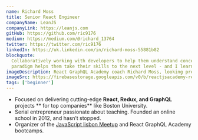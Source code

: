 ```yaml
---
name: Richard Moss
title: Senior React Engineer
companyName: LeanJS
companyLink: https://leanjs.com
gitHub: https://github.com/ric9176
medium: https://medium.com/@richard_13764
twitter: https://twitter.com/ric9176
linkedIn: https://uk.linkedin.com/in/richard-moss-55881b82
blockquote:
  Collaboratively working with developers to help them understand concepts such as the functional programming
  paradigm helps them take their skills to the next level - and I learn a lot too!
imageDescription: React GraphQL Academy coach Richard Moss, looking pretty happy with a beach in the background
imageSrc: https://firebasestorage.googleapis.com/v0/b/reactjsacademy-react.appspot.com/o/team%2Frichard.jpg?alt=media
tags: ['beginner']
---
```


- Focused on delivering cutting-edge
  **React, Redux, and GraphQL**
  projects ** for top companies** like Boston
  University.
- Serial entrepreneur passionate about teaching. Founded an
  online school in 2012, and hasn’t stopped.
- Organizer of the [JavaScript lisbon Meetup](https://www.meetup.com/JavaScript-lisbon/) and React GraphQL Academy bootcamps.

